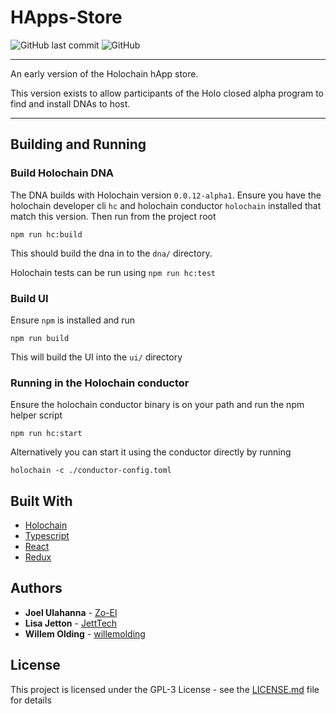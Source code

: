# HApps-Store

![GitHub last commit](https://img.shields.io/github/last-commit/holochain/HApps-Store.svg)
![GitHub](https://img.shields.io/github/license/holochain/HApps-Store.svg)

---
An early version of the Holochain hApp store.

This version exists to allow participants of the Holo closed alpha program to find and install DNAs to host. 

---

## Building and Running

### Build Holochain DNA

The DNA builds with Holochain version `0.0.12-alpha1`. Ensure you have the holochain developer cli `hc` and holochain conductor `holochain` installed that match this version. Then run from the project root
```
npm run hc:build
```

This should build the dna in to the `dna/` directory.

Holochain tests can be run using `npm run hc:test`

### Build UI

Ensure `npm` is installed and run

```
npm run build
```

This will build the UI into the `ui/` directory

### Running in the Holochain conductor

Ensure the holochain conductor binary is on your path and run the npm helper script

```
npm run hc:start
```

Alternatively you can start it using the conductor directly by running

```
holochain -c ./conductor-config.toml
```


## Built With

* [Holochain](https://github.com/holochain/holochain-rust)
* [Typescript](https://github.com/Microsoft/TypeScript)
* [React](https://reactjs.org/)
* [Redux](https://redux.js.org/)

## Authors

* **Joel Ulahanna** - [Zo-El](https://github.com/zo-el)
* **Lisa Jetton** - [JettTech](https://github.com/JettTech)
* **Willem Olding** - [willemolding](https://github.com/willemolding/)

## License

This project is licensed under the GPL-3 License - see the [LICENSE.md](LICENSE.md) file for details
